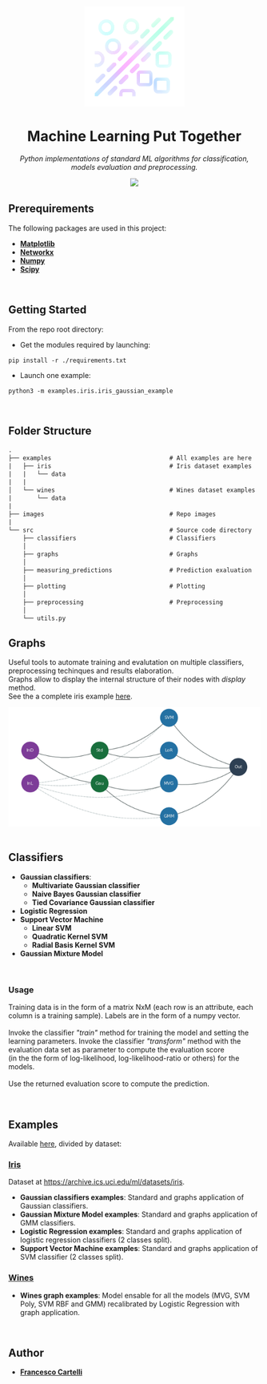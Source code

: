
<div align="center">
  <img src="./images/logo.png" width="200" height="200" style="margin-top: 4em;"/>
  <h1>Machine Learning Put Together</h1>
  <p><i>Python implementations of standard ML algorithms for classification, models evaluation and preprocessing.</i></p>
   <a href="https://www.python.org/"><img src="http://ForTheBadge.com/images/badges/made-with-python.svg"></a>
</div>

## Prerequirements   
The following packages are used in this project:  
- **<a href="https://matplotlib.org/">Matplotlib</a>**
- **<a href="https://networkx.org/">Networkx</a>**  
- **<a href="https://numpy.org">Numpy**  
- **<a href="https://scipy.org/">Scipy</a>**  

<br>

## Getting Started
From the repo root directory:
- Get the modules required by launching:
```
pip install -r ./requirements.txt 
```
- Launch one example:
```
python3 -m examples.iris.iris_gaussian_example
```

<br>
  
## Folder Structure  
```  
.  
├── examples                                 # All examples are here  
|   ├── iris                                 # Iris dataset examples
|   |   └── data
|   |
│   └── wines                                # Wines dataset examples
|       └── data
|
├── images                                   # Repo images
|
└── src                                      # Source code directory
    ├── classifiers                          # Classifiers
    │   
    ├── graphs                               # Graphs
    │ 
    ├── measuring_predictions                # Prediction exaluation
    │  
    ├── plotting                             # Plotting
    │  
    ├── preprocessing                        # Preprocessing
    │  
    └── utils.py  
```  

## Graphs    
Useful tools to automate training and evalutation on multiple classifiers, preprocessing techinques and results elaboration.<br>
Graphs allow to display the internal structure of their nodes with *display* method.<br>
See the a complete iris example <a href="https://github.com/francescocartelli/machine-learning-put-together/blob/master/examples/iris/iris_graphs_example.py">here</a>.

<div align="center">
<img src="./images/graph_strucure.png">
</div>

<br>

## Classifiers  
- **Gaussian classifiers**:  
   - **Multivariate Gaussian classifier**  
   - **Naive Bayes Gaussian classifier**  
   - **Tied Covariance Gaussian classifier**  
- **Logistic Regression**  
- **Support Vector Machine**  
   - **Linear SVM**
   - **Quadratic Kernel SVM**
   - **Radial Basis Kernel SVM**
- **Gaussian Mixture Model**  

<br>
  
### Usage
Training data is in the form of a matrix NxM (each row is an attribute, each column is a training sample).
Labels are in the form of a numpy vector.<br>  
Invoke the classifier *"train"* method for training the model and setting the learning parameters. 
Invoke the classifier *"transform"* method with the evaluation data set as parameter to compute the evaluation score   
(in the the form of log-likelihood, log-likelihood-ratio or others) for the models.<br>  
Use the returned evaluation score to compute the prediction.

<br>
  
## Examples  
Available <a href="https://github.com/francescocartelli/machine-learning-put-together/tree/master/examples">here</a>, divided by dataset:
### <a href="https://github.com/francescocartelli/machine-learning-put-together/tree/master/examples/iris">Iris</a>  
Dataset at https://archive.ics.uci.edu/ml/datasets/iris.  
- **Gaussian classifiers examples**: Standard and graphs application of Gaussian classifiers.  
- **Gaussian Mixture Model examples**: Standard and graphs application of GMM classifiers.   
- **Logistic Regression examples**: Standard and graphs application of logistic regression classifiers (2 classes split).  
- **Support Vector Machine examples**: Standard and graphs application of SVM classifier (2 classes split).

### <a href="https://github.com/francescocartelli/machine-learning-put-together/tree/master/examples/wines">Wines</a>
-  **Wines graph examples**: Model ensable for all the models (MVG, SVM Poly, SVM RBF and GMM) recalibrated by Logistic Regression with graph application.

<br>

## Author  
- **<a href="https://github.com/francescocartelli">Francesco Cartelli</a>**
